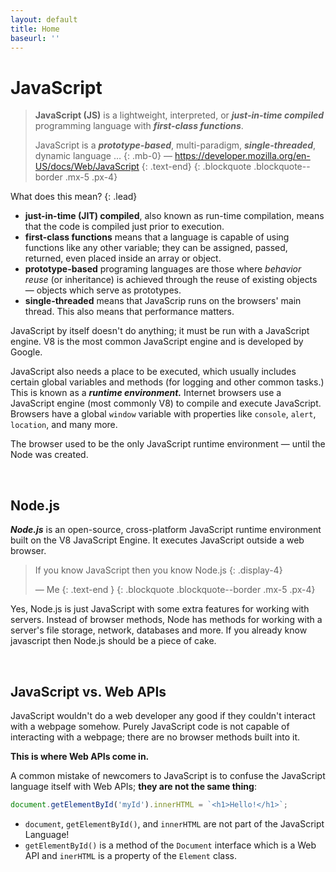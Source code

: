 ```yaml
---
layout: default
title: Home
baseurl: ''
---
```



# JavaScript

> **JavaScript (JS)** is a lightweight, interpreted, or ***just-in-time 
> compiled*** programming language with ***first-class functions***. 
> 
> JavaScript is a 
> ***prototype-based***, multi-paradigm, ***single-threaded***, dynamic 
> language &hellip;
> {: .mb-0}
> &mdash; <https://developer.mozilla.org/en-US/docs/Web/JavaScript>
> {: .text-end}
{: .blockquote .blockquote--border .mx-5 .px-4}


What does this mean?
{: .lead}

- **just-in-time (JIT) compiled**, also known as run-time compilation, means that the code is compiled just prior to  execution.
- **first-class functions** means that a language is capable of using functions like any other variable; they can be assigned, passed, returned, even placed inside an array or object.
- **prototype-based** programing languages are those where *behavior reuse* (or inheritance) is achieved through the reuse of existing objects &mdash; objects which serve as prototypes.
- **single-threaded** means that JavaScrip runs on the browsers' main thread. This also means that performance matters.

JavaScript by itself doesn't do anything; it must be run with a JavaScript engine.
V8 is the most common JavaScript engine and is developed by Google.

JavaScript also needs a place to be executed, which usually includes certain global variables and methods (for logging and other common tasks.) This is known as a ***runtime environment.*** Internet browsers use a JavaScript engine (most commonly V8) to compile and execute JavaScript. Browsers have a global `window` variable with properties like `console`, `alert`, `location`, and many more.

The browser used to be the only JavaScript runtime environment &mdash; until the Node was created.

<br>

## Node.js

***Node.js*** is an open-source, cross-platform JavaScript runtime environment built on the V8 JavaScript Engine.
It executes JavaScript outside a web browser.



> If you know JavaScript then you know Node.js
> {: .display-4}
> 
> &mdash; Me
> {: .text-end }
{: .blockquote .blockquote--border .mx-5 .px-4}

Yes, Node.js is just JavaScript with some extra features for working with servers. Instead of browser methods, Node has methods for working with a server's file storage, network, databases and more.
If you already know javascript then Node.js should be a piece of cake.

<br>

## JavaScript vs. Web APIs

JavaScript wouldn't do a web developer any good if they couldn't interact with a webpage somehow.
Purely JavaScript code is not capable of interacting with a webpage; there are no browser methods built into it.

**This is where Web APIs come in.**

A common mistake of newcomers to JavaScript is to confuse the JavaScript language itself with Web APIs; **they are not the same thing**:
```javascript
document.getElementById('myId').innerHTML = `<h1>Hello!</h1>`;
```

- `document`, `getElementById()`, and `innerHTML` are not part of the JavaScript Language!
- `getElementById()` is a method of the `Document` interface which is a Web API and `inerHTML` is a property of the `Element` class.

